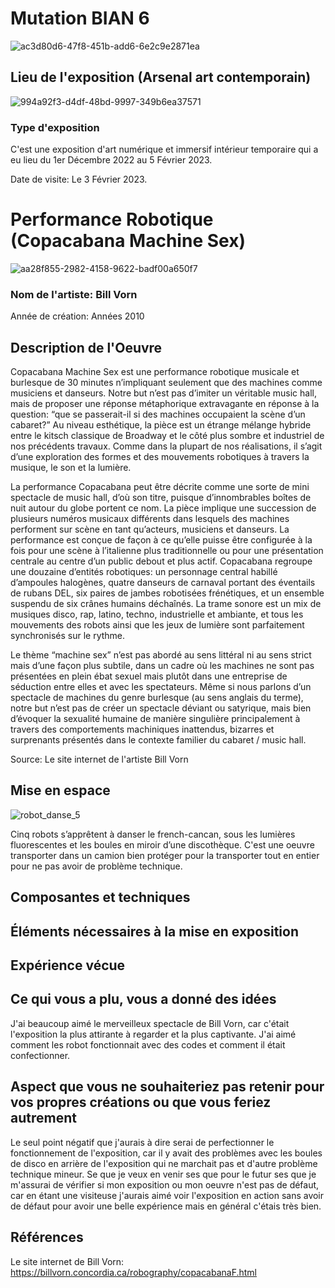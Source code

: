 # Mutation BIAN 6
![ac3d80d6-47f8-451b-add6-6e2c9e2871ea](https://user-images.githubusercontent.com/112189526/219705243-6e4f8501-ab52-4ff5-8a97-0f2b2ef097e3.jpg)

## Lieu de l'exposition (Arsenal art contemporain)
![994a92f3-d4df-48bd-9997-349b6ea37571](https://user-images.githubusercontent.com/112189526/219700579-3bbd26b7-95ae-46a3-b842-4cfc9ccf7dbb.jpg)

### Type d'exposition
C'est une exposition d'art numérique et immersif intérieur temporaire qui a eu lieu du 1er Décembre 2022 au 5 Février 2023.

Date de visite: Le 3 Février 2023.

# Performance Robotique (Copacabana Machine Sex)
![aa28f855-2982-4158-9622-badf00a650f7](https://user-images.githubusercontent.com/112189526/219706924-a528eec7-1c25-42d7-a75b-19ac5057a34a.jpg)

### Nom de l'artiste: Bill Vorn
Année de création: Années 2010

## Description de l'Oeuvre
Copacabana Machine Sex est une performance robotique musicale et burlesque de 30 minutes n’impliquant seulement que des machines comme musiciens et danseurs. Notre but n’est pas d’imiter un véritable music hall, mais de proposer une réponse métaphorique extravagante en réponse à la question: “que se passerait-il si des machines occupaient la scène d’un cabaret?” Au niveau esthétique, la pièce est un étrange mélange hybride entre le kitsch classique de Broadway et le côté plus sombre et industriel de nos précédents travaux. Comme dans la plupart de nos réalisations, il s’agit d’une exploration des formes et des mouvements robotiques à travers la musique, le son et la lumière.

La performance Copacabana peut être décrite comme une sorte de mini spectacle de music hall, d’où son titre, puisque d’innombrables boîtes de nuit autour du globe portent ce nom. La pièce implique une succession de plusieurs numéros musicaux différents dans lesquels des machines performent sur scène en tant qu’acteurs, musiciens et danseurs. La performance est conçue de façon à ce qu’elle puisse être configurée à la fois pour une scène à l’italienne plus traditionnelle ou pour une présentation centrale au centre d’un public debout et plus actif. Copacabana regroupe une douzaine d’entités robotiques: un personnage central habillé d’ampoules halogènes, quatre danseurs de carnaval portant des éventails de rubans DEL, six paires de jambes robotisées frénétiques, et un ensemble suspendu de six crânes humains déchaînés. La trame sonore est un mix de musiques disco, rap, latino, techno, industrielle et ambiante, et tous les mouvements des robots ainsi que les jeux de lumière sont parfaitement synchronisés sur le rythme.

Le thème “machine sex” n’est pas abordé au sens littéral ni au sens strict mais d’une façon plus subtile, dans un cadre où les machines ne sont pas présentées en plein ébat sexuel mais plutôt dans une entreprise de séduction entre elles et avec les spectateurs. Même si nous parlons d’un spectacle de machines du genre burlesque (au sens anglais du terme), notre but n’est pas de créer un spectacle déviant ou satyrique, mais bien d’évoquer la sexualité humaine de manière singulière principalement à travers des comportements machiniques inattendus, bizarres et surprenants présentés dans le contexte familier du cabaret / music hall.

Source: Le site internet de l'artiste Bill Vorn

## Mise en espace 
![robot_danse_5](https://user-images.githubusercontent.com/112189526/220981736-80eb6678-7ac8-457e-b346-d08625a258e5.jpeg)

Cinq robots s’apprêtent à danser le french-cancan, sous les lumières fluorescentes et les boules en miroir d’une discothèque. C'est une oeuvre transporter dans un camion bien protéger pour la transporter tout en entier pour ne pas avoir de problème technique.

## Composantes et techniques

## Éléments nécessaires à la mise en exposition

## Expérience vécue

## Ce qui vous a plu, vous a donné des idées
J'ai beaucoup aimé le merveilleux spectacle de Bill Vorn, car c'était l'exposition la plus attirante à regarder et la plus captivante. J'ai aimé comment les robot fonctionnait avec des codes et comment il était confectionner. 

## Aspect que vous ne souhaiteriez pas retenir pour vos propres créations ou que vous feriez autrement
Le seul point négatif que j'aurais à dire serai de perfectionner le fonctionnement de l'exposition, car il y avait des problèmes avec les boules de disco en arrière de l'exposition qui ne marchait pas et d'autre problème technique mineur. Se que je veux en venir ses que pour le futur ses que je m'assurai de vérifier si mon exposition ou mon oeuvre n'est pas de défaut, car en étant une visiteuse j'aurais aimé voir l'exposition en action sans avoir de défaut pour avoir une belle expérience mais en général c'étais très bien. 

## Références
 Le site internet de Bill Vorn: https://billvorn.concordia.ca/robography/copacabanaF.html
